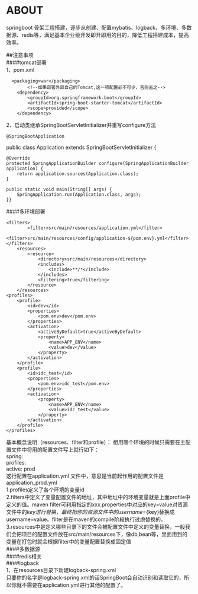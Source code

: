 
# ABOUT  
springboot 骨架工程搭建，逐步从创建、配置mybatis、logback、多环境、多数据源、redis等，满足基本企业级开发即开即用的目的，降低工程搭建成本，提高效率。

##注意事项  
####tomcat部署   
1、pom.xml  
      
      <packaging>war</packaging>   
      		<!--如果部署外部自己的Tomcat,这一项配置必不可少，否则去之-->
		<dependency>
			<groupId>org.springframework.boot</groupId>
			<artifactId>spring-boot-starter-tomcat</artifactId>
			<scope>provided</scope>
		</dependency> 
2、启动类继承SpringBootServletInitializer并重写configure方法  
    
    @SpringBootApplication
public class Application extends SpringBootServletInitializer {
 
    @Override
    protected SpringApplicationBuilder configure(SpringApplicationBuilder application) {
        return application.sources(Application.class);
    }
 
    public static void main(String[] args) {
        SpringApplication.run(Application.class, args);
    }}  
    
####多环境部署   
    
    <filters>
			<filter>src/main/resources/application.yml</filter>
			<filter>src/main/resources/config/application-${pom.env}.yml</filter>
	</filters>
		<resources>
			<resource>
				<directory>src/main/resources</directory>
				<includes>
					<include>**/*</include>
				</includes>
				<filtering>true</filtering>
			</resource>
		</resources> 
	<profiles>
		<profile>
			<id>dev</id>
			<properties>
				<pom.env>dev</pom.env>
			</properties>
			<activation>
				<activeByDefault>true</activeByDefault>
				<property>
					<name>APP_ENV</name>
					<value>dev</value>
				</property>
			</activation>
		</profile>
		<profile>
			<id>idc_test</id>
			<properties>
				<pom.env>idc_test</pom.env>
			</properties>
			<activation>
				<property>
					<name>APP_ENV</name>
					<value>idc_test</value>
				</property>
			</activation>
		</profile>
	</profiles> 
基本概念说明（resources、filter和profile）： 
  想用哪个环境的时候只需要在主配置文件中将用的配置文件写上就行如下：      
  spring:  
    profiles:  
      active: prod   
  这行配置在application.yml 文件中，意思是当前起作用的配置文件是application_prod.yml     
1.profiles定义了各个环境的变量id   
2.filters中定义了变量配置文件的地址，其中地址中的环境变量就是上面profile中定义的值。maven filter可利用指定的xxx.properties中对应的key=value对资源文件中的${key}进行替换，最终把你的资源文件中的username=${key}替换成username=value。filter是在maven的compile阶段执行过虑替换的。    
3.resources中是定义哪些目录下的文件会被配置文件中定义的变量替换，一般我们会把项目的配置文件放在src/main/resources下，像db,bean等，里面用到的变量在打包时就会根据filter中的变量配置替换成固定值  
####多数据源  
####redis相关   
####logback   
1、在resources目录下新建logback-spring.xml  
只要你的名字是logback-spring.xml的话SpringBoot会自动识别和读取它的，所以你就不需要在application.yml进行其他的配置了。  
 